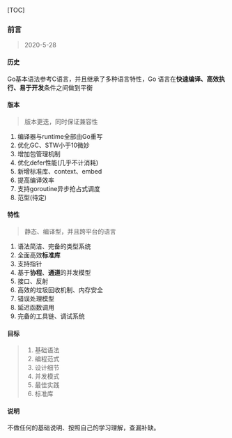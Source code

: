 [TOC]

### 前言

> 2020-5-28

#### 历史

Go基本语法参考C语言，并且继承了多种语言特性，Go 语言在**快速编译、高效执行、易于开发**条件之间做到平衡

#### 版本

> 版本更迭，同时保证兼容性

1. 编译器与runtime全部由Go重写
2. 优化GC、STW小于10微妙
3. 增加包管理机制
4. 优化defer性能(几乎不计消耗)
5. 新增标准库、context、embed
6. 提高编译效率
7. 支持goroutine异步抢占式调度
8. 范型(待定)

#### 特性

> 静态、编译型，并且跨平台的语言

1. 语法简洁、完备的类型系统
2. 全面高效**标准库**
3. 支持指针
4. 基于**协程**、**通道**的并发模型
5. 接口、反射
6. 高效的垃圾回收机制、内存安全
7. 错误处理模型
8. 延迟函数调用
9. 完备的工具链、调试系统

#### 目标

> 1. 基础语法
> 3. 编程范式
> 4. 设计细节
> 5. 并发模式
> 6. 最佳实践
> 7. 标准库

#### 说明

不做任何的基础说明、按照自己的学习理解，查漏补缺。
